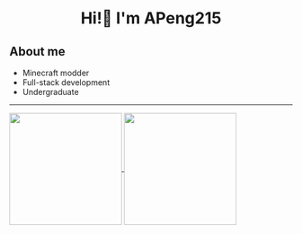 <h1 align="center">Hi!👋 I'm APeng215</h1>

## About me

- Minecraft modder
- Full-stack development
- Undergraduate

---

<a href="https://github.com/APeng215?tab=repositories">
  <img height=200 align="center" src="https://github-readme-stats.vercel.app/api?username=APeng215&theme=material-palenight&rank_icon=github" />
</a>
<a href="https://github.com/APeng215?tab=repositories">
  <img height=200 align="center" src="https://github-readme-stats.vercel.app/api/top-langs?username=APeng215&layout=compact&langs_count=8&card_width=320&theme=material-palenight" />
</a>
